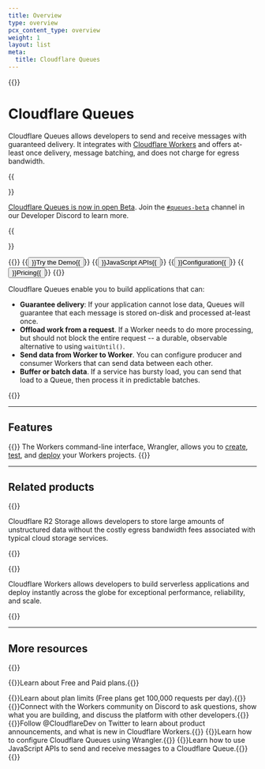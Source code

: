 ```yaml
---
title: Overview
type: overview
pcx_content_type: overview
weight: 1
layout: list
meta:
  title: Cloudflare Queues
---
```


{{<content-column>}}

# Cloudflare Queues

Cloudflare Queues allows developers to send and receive messages with guaranteed delivery. It integrates with [Cloudflare Workers](/workers/) and offers at-least once delivery, message batching, and does not charge for egress bandwidth.

{{<Aside>}}

[Cloudflare Queues is now in open Beta](https://blog.cloudflare.com/cloudflare-queues-open-beta/). Join the [`#queues-beta`](https://discord.gg/rrZXVVcKQF) channel in our Developer Discord to learn more.

{{</Aside>}}

{{<button-group>}}
{{<button type="primary" href="https://github.com/Electroid/queues-demo#cloudflare-queues-demo" target="_blank">}}Try the Demo{{</button>}}
{{<button type="secondary" href="/queues/platform/javascript-apis/">}}JavaScript APIs{{</button>}}
{{<button type="secondary" href="/queues/platform/configuration/">}}Configuration{{</button>}}
{{<button type="secondary" href="/queues/platform/pricing/">}}Pricing{{</button>}}
{{</button-group>}}

Cloudflare Queues enable you to build applications that can:

- **Guarantee delivery**: If your application cannot lose data, Queues will guarantee that each message is stored on-disk and processed at-least once.
- **Offload work from a request**. If a Worker needs to do more processing, but should not block the entire request -- a durable, observable alternative to using `waitUntil()`.
- **Send data from Worker to Worker**. You can configure producer and consumer Workers that can send data between each other.
- **Buffer or batch data**. If a service has bursty load, you can send that load to a Queue, then process it in predictable batches.

{{</content-column>}}

---

## Features

{{<feature header="Wrangler" href="/workers/wrangler/install-and-update/">}}
The Workers command-line interface, Wrangler, allows you to [create](/workers/wrangler/commands/#init), [test](/workers/wrangler/commands/#dev), and [deploy](/workers/wrangler/commands/#publish) your Workers projects.
{{</feature>}}

---

## Related products
 
{{<related header="R2" href="/r2/" product="r2">}}

Cloudflare R2 Storage allows developers to store large amounts of unstructured data without the costly egress bandwidth fees associated with typical cloud storage services.

{{</related>}}

{{<related header="Workers" href="/workers/" product="workers">}}

Cloudflare Workers allows developers to build serverless applications and deploy instantly across the globe for exceptional performance, reliability, and scale.

{{</related>}}

---

## More resources

{{<resource-group>}}

{{<resource header="Plans" href="/workers/platform/pricing/" icon="price">}}Learn about Free and Paid plans.{{</resource>}}

{{<resource header="Limits" href="/workers/platform/limits/" icon="documentation-clipboard">}}Learn about plan limits (Free plans get 100,000 requests per day).{{</resource>}}
{{<resource header="Developer Discord" href="https://discord.gg/cloudflaredev" icon="logo-Discord">}}Connect with the Workers community on Discord to ask questions, show what you are building, and discuss the platform with other developers.{{</resource>}}
{{<resource header="@CloudflareDev" href="https://twitter.com/cloudflaredev" icon="twitter">}}Follow @CloudflareDev on Twitter to learn about product announcements, and what is new in Cloudflare Workers.{{</resource>}}
{{<resource header="Configuration" href="https://developers.cloudflare.com/queues/platform/configuration/" icon="learning-center-book">}}Learn how to configure Cloudflare Queues using Wrangler.{{</resource>}}
{{<resource header="JavaScript APIs" href="https://developers.cloudflare.com/queues/platform/javascript-apis/" icon="learning-center-book">}}Learn how to use JavaScript APIs to send and receive messages to a Cloudflare Queue.{{</resource>}}
{{</resource-group>}}

